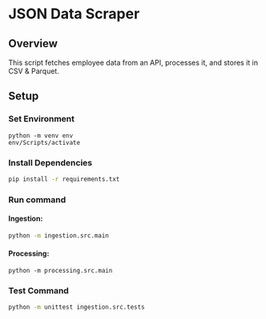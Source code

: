 # JSON Data Scraper

## Overview

This script fetches employee data from an API, processes it, and stores it in CSV & Parquet.

## Setup

### Set Environment

```
python -m venv env
env/Scripts/activate
```

### Install Dependencies

```sh
pip install -r requirements.txt
```

### Run command

#### Ingestion:

```sh
python -m ingestion.src.main
```

#### Processing:

```
python -m processing.src.main
```

### Test Command

```sh
python -m unittest ingestion.src.tests
```

